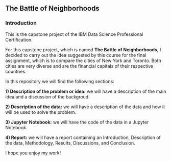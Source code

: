 ## The Battle of Neighborhoods
### Introduction

This is the capstone project of the IBM Data Science Professional Certification.

For this capstone project, which is named **The Battle of Neighborhoods**, I decided to carry out the idea suggested by this course for the final assignment, which is to compare the cities of New York and Toronto. Both cities are very diverse and are the financial capitals of their respective countries.

In this repository we will find the following sections:

**1) Description of the problem or idea:** we will have a description of the main idea and a discussion of the backgroud.

**2) Description of the data:** we will have a description of the data and how it will be used to solve the problem.

**3) Jupyter Notebook:** we will have the code of the data in a Jupyter Notebook.

**4) Report:** we will have a report containing an Introduction, Description of the data, Methodology, Results, Discussions, and Conclusion.
  
I hope you enjoy my work!
